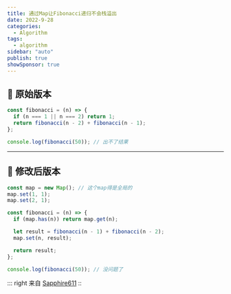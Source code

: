 ```yaml
---
title: 通过Map让Fibonacci递归不会栈溢出
date: 2022-9-28
categories:
  - Algorithm
tags:
  - algorithm
sidebar: "auto"
publish: true
showSponsor: true
---
```

## 👋 原始版本

``` js
const fibonacci = (n) => {
  if (n === 1 || n === 2) return 1;
  return fibonacci(n - 2) + fibonacci(n - 1);
};

console.log(fibonacci(50)); // 出不了结果
```
---

## 👋 修改后版本

``` js
const map = new Map(); // 这个map得是全局的
map.set(1, 1);
map.set(2, 1);

const fibonacci = (n) => {
  if (map.has(n)) return map.get(n);

  let result = fibonacci(n - 1) + fibonacci(n - 2);
  map.set(n, result);

  return result;
};

console.log(fibonacci(50)); // 没问题了
```

::: right
来自 [Sapphire611](http://sapphire611.github.io)
::


